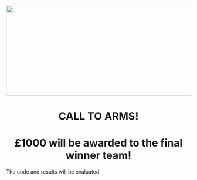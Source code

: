 <p align="center">
  <img width="600" height="245" src="http://www.bris.ac.uk/media-library/sites/engineering/research/cybersecurity/BCSG%20logo%20small.png">
</p>
<div align="center">
<h1> CALL TO ARMS! </h1>
<h1> £1000 will be awarded to the final winner team! </h1> 
</div>

The code and results will be evaluated.
